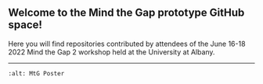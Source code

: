 ## Welcome to the Mind the Gap prototype GitHub space!
Here you will find repositories contributed by attendees of the June 16-18 2022 Mind the Gap 2 workshop held at the University at Albany.

---
```{image} mtg.png
:alt: MtG Poster
